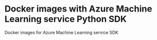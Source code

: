 # Docker images with Azure Machine Learning service Python SDK
Docker images for Azure Machine Learning service SDK
